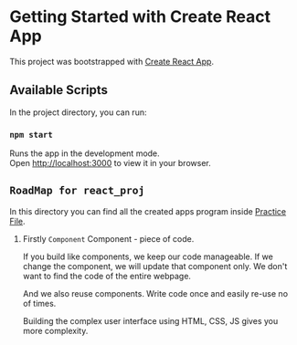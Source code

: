 # Getting Started with Create React App

This project was bootstrapped with [Create React App](https://github.com/facebook/create-react-app).

## Available Scripts

In the project directory, you can run:

### `npm start`

Runs the app in the development mode.\
Open [http://localhost:3000](http://localhost:3000) to view it in your browser.

## `RoadMap for react_proj`

In this directory you can find all the created apps program inside [Practice File](https://github.com/SamZayd/react_proj/tree/master/Practice%20Files).

1. Firstly `Component` 
   Component - piece of code.
   
   If you build like components, we keep our code manageable. If we change the component, we will update that component only. We don't want to find the code of the entire webpage.

   And we also reuse components. Write code once and easily re-use no of times.

   Building the complex user interface using HTML, CSS, JS gives you more complexity.

